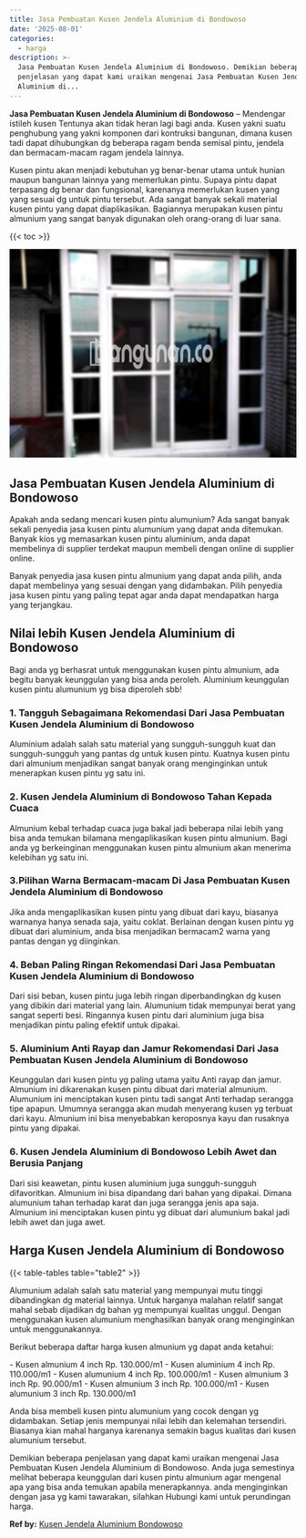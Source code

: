 ```yaml
---
title: Jasa Pembuatan Kusen Jendela Aluminium di Bondowoso
date: '2025-08-01'
categories:
  - harga
description: >-
  Jasa Pembuatan Kusen Jendela Aluminium di Bondowoso. Demikian beberapa
  penjelasan yang dapat kami uraikan mengenai Jasa Pembuatan Kusen Jendela
  Aluminium di...
---
```


**Jasa Pembuatan Kusen Jendela Aluminium di Bondowoso** – Mendengar istileh kusen Tentunya akan tidak heran lagi bagi anda. Kusen yakni suatu penghubung yang yakni komponen dari kontruksi bangunan, dimana kusen tadi dapat dihubungkan dg beberapa ragam benda semisal pintu, jendela dan bermacam-macam ragam jendela lainnya.

Kusen pintu akan menjadi kebutuhan yg benar-benar utama untuk hunian maupun bangunan lainnya yang memerlukan pintu. Supaya pintu dapat terpasang dg benar dan fungsional, karenanya memerlukan kusen yang yang sesuai dg untuk pintu tersebut. Ada sangat banyak sekali material kusen pintu yang dapat diaplikasikan. Bagiannya merupakan kusen pintu almunium yang sangat banyak digunakan oleh orang-orang di luar sana.

{{< toc >}}

![Jasa Pembuatan Kusen Jendela Aluminium di Bondowoso](/images/harga-kusen-jendela-alumunium-33.png)

## Jasa Pembuatan Kusen Jendela Aluminium di Bondowoso

Apakah anda sedang mencari kusen pintu alumunium? Ada sangat banyak sekali penyedia jasa kusen pintu alumunium yang dapat anda ditemukan. Banyak kios yg memasarkan kusen pintu aluminium, anda dapat membelinya di supplier terdekat maupun membeli dengan online di supplier online.

Banyak penyedia jasa kusen pintu almunium yang dapat anda pilih, anda dapat membelinya yang sesuai dengan yang didambakan. Pilih penyedia jasa kusen pintu yang paling tepat agar anda dapat mendapatkan harga yang terjangkau.

## Nilai lebih Kusen Jendela Aluminium di Bondowoso

Bagi anda yg berhasrat untuk menggunakan kusen pintu almunium, ada begitu banyak keunggulan yang bisa anda peroleh. Aluminium keunggulan kusen pintu alumunium yg bisa diperoleh sbb!

### 1\. Tangguh Sebagaimana Rekomendasi Dari Jasa Pembuatan Kusen Jendela Aluminium di Bondowoso

Aluminium adalah salah satu material yang sungguh-sungguh kuat dan sungguh-sungguh yang pantas dg untuk kusen pintu. Kuatnya kusen pintu dari almunium menjadikan sangat banyak orang menginginkan untuk menerapkan kusen pintu yg satu ini.

### 2\. Kusen Jendela Aluminium di Bondowoso Tahan Kepada Cuaca

Almunium kebal terhadap cuaca juga bakal jadi beberapa nilai lebih yang bisa anda temukan bilamana mengaplikasikan kusen pintu almunium. Bagi anda yg berkeinginan menggunakan kusen pintu almunium akan menerima kelebihan yg satu ini.

### 3.Pilihan Warna Bermacam-macam Di Jasa Pembuatan Kusen Jendela Aluminium di Bondowoso

Jika anda mengaplikasikan kusen pintu yang dibuat dari kayu, biasanya warnanya hanya senada saja, yaitu coklat. Berlainan dengan kusen pintu yg dibuat dari aluminium, anda bisa menjadikan bermacam2 warna yang pantas dengan yg diinginkan.

### 4\. Beban Paling Ringan Rekomendasi Dari Jasa Pembuatan Kusen Jendela Aluminium di Bondowoso

Dari sisi beban, kusen pintu juga lebih ringan diperbandingkan dg kusen yang dibikin dari material yang lain. Alumunium tidak mempunyai berat yang sangat seperti besi. Ringannya kusen pintu dari aluminium juga bisa menjadikan pintu paling efektif untuk dipakai.

### 5\. Aluminium Anti Rayap dan Jamur Rekomendasi Dari Jasa Pembuatan Kusen Jendela Aluminium di Bondowoso

Keunggulan dari kusen pintu yg paling utama yaitu Anti rayap dan jamur. Almunium ini dikarenakan kusen pintu dibuat dari material almunium. Alumunium ini menciptakan kusen pintu tadi sangat Anti terhadap serangga tipe apapun. Umumnya serangga akan mudah menyerang kusen yg terbuat dari kayu. Almunium ini bisa menyebabkan keroposnya kayu dan rusaknya pintu yang dipakai.

### 6\. Kusen Jendela Aluminium di Bondowoso Lebih Awet dan Berusia Panjang

Dari sisi keawetan, pintu kusen aluminium juga sungguh-sungguh difavoritkan. Almunium ini bisa dipandang dari bahan yang dipakai. Dimana alumunium tahan terhadap karat dan juga serangga jenis apa saja. Almunium ini menciptakan kusen pintu yg dibuat dari alumunium bakal jadi lebih awet dan juga awet.

## Harga Kusen Jendela Aluminium di Bondowoso

{{< table-tables table="table2" >}}

Alumunium adalah salah satu material yang mempunyai mutu tinggi dibandingkan dg material lainnya. Untuk harganya malahan relatif sangat mahal sebab dijadikan dg bahan yg mempunyai kualitas unggul. Dengan menggunakan kusen alumunium menghasilkan banyak orang menginginkan untuk menggunakannya.

Berikut beberapa daftar harga kusen almunium yg dapat anda ketahui:

\- Kusen almunium 4 inch Rp. 130.000/m1 - Kusen aluminium 4 inch Rp. 110.000/m1 - Kusen alumunium 4 inch Rp. 100.000/m1 - Kusen almunium 3 inch Rp. 90.000/m1 - Kusen almunium 3 inch Rp. 100.000/m1 - Kusen alumunium 3 inch Rp. 130.000/m1

Anda bisa membeli kusen pintu alumunium yang cocok dengan yg didambakan. Setiap jenis mempunyai nilai lebih dan kelemahan tersendiri. Biasanya kian mahal harganya karenanya semakin bagus kualitas dari kusen alumunium tersebut.

Demikian beberapa penjelasan yang dapat kami uraikan mengenai Jasa Pembuatan Kusen Jendela Aluminium di Bondowoso. Anda juga semestinya melihat beberapa keunggulan dari kusen pintu almunium agar mengenal apa yang bisa anda temukan apabila menerapkannya. anda menginginkan dengan jasa yg kami tawarakan, silahkan Hubungi kami untuk perundingan harga.

**Ref by:** [Kusen Jendela Aluminium Bondowoso](https://id.wikipedia.org/wiki/Kusen)
